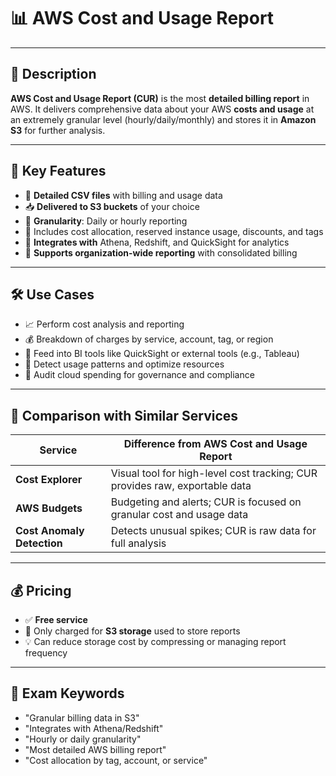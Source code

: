 # 📊 AWS Cost and Usage Report

---

## 📌 Description  
**AWS Cost and Usage Report (CUR)** is the most **detailed billing report** in AWS. It delivers comprehensive data about your AWS **costs and usage** at an extremely granular level (hourly/daily/monthly) and stores it in **Amazon S3** for further analysis.

---

## 🚀 Key Features  
- 📁 **Detailed CSV files** with billing and usage data  
- 📥 **Delivered to S3 buckets** of your choice  
- 📆 **Granularity**: Daily or hourly reporting  
- 🧾 Includes cost allocation, reserved instance usage, discounts, and tags  
- 🔗 **Integrates with** Athena, Redshift, and QuickSight for analytics  
- 🔔 **Supports organization-wide reporting** with consolidated billing  

---

## 🛠️ Use Cases  
- 📈 Perform cost analysis and reporting  
- 💰 Breakdown of charges by service, account, tag, or region  
- 🧮 Feed into BI tools like QuickSight or external tools (e.g., Tableau)  
- 🔎 Detect usage patterns and optimize resources  
- 🧾 Audit cloud spending for governance and compliance

---

## 🔁 Comparison with Similar Services  

| Service            | Difference from AWS Cost and Usage Report |
|--------------------|--------------------------------------------|
| **Cost Explorer**  | Visual tool for high-level cost tracking; CUR provides raw, exportable data |
| **AWS Budgets**    | Budgeting and alerts; CUR is focused on granular cost and usage data |
| **Cost Anomaly Detection** | Detects unusual spikes; CUR is raw data for full analysis |

---

## 💰 Pricing  
- ✅ **Free service**  
- 💾 Only charged for **S3 storage** used to store reports  
- 💡 Can reduce storage cost by compressing or managing report frequency

---

## 🧠 Exam Keywords  
- "Granular billing data in S3"  
- "Integrates with Athena/Redshift"  
- "Hourly or daily granularity"  
- "Most detailed AWS billing report"  
- "Cost allocation by tag, account, or service"
